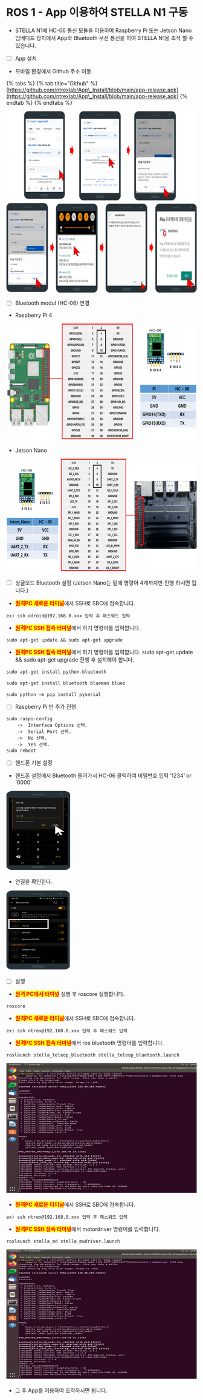 # ROS 1 - App 이용하여 STELLA N1 구동

* STELLA N1에 HC-06 통신 모듈을 이용하여 Raspberry Pi 또는 Jetson Nano 임베디드 장치에서 App와 Bluetooth 무선 통신을 하여 STELLA N1을 조작 할 수 있습니다.

<!---->

* [ ] App 설치&#x20;

<!---->

* 모바일 환경에서 Github 주소 이동.

{% tabs %}
{% tab title="Github" %}
[https://github.com/ntrexlab/App\_Install/blob/main/app-release.apk](https://github.com/ntrexlab/App\_Install/blob/main/app-release.apk)
{% endtab %}
{% endtabs %}

![ ](../../.gitbook/assets/032.png)

* [ ] Bluetooth modul (HC-06) 연결

<!---->

* Raspberry Pi 4

![ ](../../.gitbook/assets/033.png)

* Jetson Nano

![ ](../../.gitbook/assets/034.png)

* [ ] 싱글보드 Bluetooth 설정 (Jetson Nano는 밑에 명령어 4개까지만 진행 하시면 됩니다.)

<!---->

* <mark style="color:red;">**원격PC 새로운 터미널**</mark>에서 SSH로 SBC에 접속합니다.

```
ex) ssh odroid@192.168.0.xxx 입력 후 패스워드 입력
```

* <mark style="color:red;">**원격PC SSH 접속 터미널**</mark>에서 하기 명령어를 입력합니다. &#x20;

```
sudo apt-get update && sudo apt-get upgrade
```

* <mark style="color:red;">**원격PC SSH 접속 터미널**</mark>에서 하기 명령어를 입력합니다.  sudo apt-get update && sudo apt-get upgrade 진행 후 설치해야 합니다.

```
sudo apt-get install python-bluetooth
```

```
sudo apt-get install bluetooth blueman bluez
```

```
sudo python –m pip install pyserial
```

* [ ] Raspberry Pi 만 추가 진행 &#x20;

```
sudo raspi-config
    ->  Interface Options 선택.
    ->  Serial Port 선택.
    ->  No 선택.
    ->  Yes 선택.
sudo reboot
```

* [ ] 핸드폰 기본 설정&#x20;

<!---->

* 핸드폰 설정에서 Bluetooth 들어가서 HC-06 클릭하여 비밀번호 입력 ‘1234‘ or '0000'

![ ](../../.gitbook/assets/051.png)

* 연결을 확인한다.&#x20;

![ ](../../.gitbook/assets/052.png)



* [ ] 실행&#x20;

<!---->

* <mark style="color:red;">**원격 PC에서 터미널**</mark> 실행 후 roscore 실행합니다.

```
roscore
```

* <mark style="color:red;">**원격PC 새로운 터미널**</mark>에서 SSH로 SBC에 접속합니다.

```
ex) ssh ntrex@192.168.0.xxx 입력 후 패스워드 입력
```

* <mark style="color:red;">**원격PC SSH 접속 터미널**</mark>에서 ros bluetooth 명령어를 입력합니다. &#x20;

```
roslaunch stella_teleop_bluetooth stella_teleop_bluetooth.launch
```

![ ](../../.gitbook/assets/022.png)

* <mark style="color:red;">**원격PC 새로운 터미널**</mark>에서 SSH로 SBC에 접속합니다.

```
ex) ssh ntrex@192.168.0.xxx 입력 후 패스워드 입력
```

* <mark style="color:red;">**원격PC SSH 접속 터미널**</mark>에서 motordriver 명령어를 입력합니다. &#x20;

```
roslaunch stella_md stella_mwdriver.launch
```

![ ](../../.gitbook/assets/022.png)

* 그 후 App를 이용하여 조작하시면 됩니다.&#x20;

